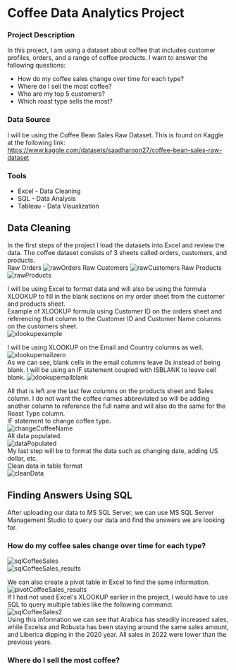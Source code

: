 # Coffee Data Analytics Project

### Project Description
In this project, I am using a dataset about coffee that includes customer profiles, orders, and a range of coffee products.
I want to answer the following questions: 
- How do my coffee sales change over time for each type?
- Where do I sell the most coffee?
- Who are my top 5 customers?
- Which roast type sells the most?

### Data Source
I will be using the Coffee Bean Sales Raw Dataset. This is found on Kaggle at the following link: https://www.kaggle.com/datasets/saadharoon27/coffee-bean-sales-raw-dataset

### Tools
- Excel - Data Cleaning
- SQL - Data Analysis
- Tableau - Data Visualization

## Data Cleaning
In the first steps of the project I load the datasets into Excel and review the data. The coffee dataset consists of 3 sheets called orders, customers, and products.<br>
Raw Orders
![rawOrders](https://github.com/JLGregg/coffee_data_analysis/assets/38503403/1b84be82-fb1a-4e7f-ac70-3891455bf6d5)
Raw Customers
![rawCustomers](https://github.com/JLGregg/coffee_data_analysis/assets/38503403/29cc1100-427b-49b8-8277-791e58e449c5)
Raw Products     
![rawProducts](https://github.com/JLGregg/coffee_data_analysis/assets/38503403/91b506ab-6c5c-4ce2-96ba-39f6f8d94a1c)

I will be using Excel to format data and will also be using the formula XLOOKUP to fill in the blank sections on my order sheet from the customer and products sheet.<br>
Example of XLOOKUP formula using Customer ID on the orders sheet and referencing that column to the Customer ID and Customer Name columns on the customers sheet. <br>
![xlookupexample](https://github.com/JLGregg/coffee_data_analysis/assets/38503403/e2771c70-ad66-4090-ba49-8cfe5900edc7)

I will be using XLOOKUP on the Email and Country columns as well.<br>
![xlookupemailzero](https://github.com/JLGregg/coffee_data_analysis/assets/38503403/60d6adbd-bf46-4463-a64d-a1d80349fd17) <br>
As we can see, blank cells in the email columns leave 0s instead of being blank. I will be using an IF statement coupled with ISBLANK to leave cell blank.
![xlookupemailblank](https://github.com/JLGregg/coffee_data_analysis/assets/38503403/14871cbe-cad6-4f4d-beef-23f809c94c6e)

All that is left are the last few columns on the products sheet and Sales column.
I do not want the coffee names abbreviated so will be adding another column to reference the full name and will also do the same for the Roast Type column.<br>
IF statement to change coffee type. <br>
![changeCoffeeName](https://github.com/JLGregg/coffee_data_analysis/assets/38503403/203f6759-9615-41bb-aa31-378d69b05212)<br>
All data populated.<br>
![dataPopulated](https://github.com/JLGregg/coffee_data_analysis/assets/38503403/8457bb24-a3e7-4543-a672-f874315878c1)<br>
My last step will be to format the data such as changing date, adding US dollar, etc.<br>
Clean data in table format <br>
![cleanData](https://github.com/JLGregg/coffee_data_analysis/assets/38503403/454e2f0e-e277-4a18-9c27-466714ef08eb)<br>

## Finding Answers Using SQL
After uploading our data to MS SQL Server, we can use MS SQL Server Management Studio to query our data and find the answers we are looking for.<br>
### How do my coffee sales change over time for each type? <br>
![sqlCoffeeSales](https://github.com/JLGregg/coffee_data_analysis/assets/38503403/572feede-dac9-407f-b2d4-7704414adaf2) <br>
![sqlCoffeeSales_results](https://github.com/JLGregg/coffee_data_analysis/assets/38503403/269ea30c-d0d0-49f8-9484-04d89d156eb9) <br>

We can also create a pivot table in Excel to find the same information. <br>
![pivotCoffeeSales_results](https://github.com/JLGregg/coffee_data_analysis/assets/38503403/3062f367-0a7a-4403-b2c8-2792e495eadf)<br>
If I had not used Excel's XLOOKUP earlier in the project, I would have to use SQL to query multiple tables like the following command: <br> 
![sqlCoffeeSales2](https://github.com/JLGregg/coffee_data_analysis/assets/38503403/d0bf4466-63b1-4f47-9cc2-ad44ff8f44af) <br>
Using this information we can see that Arabica has steadily increased sales, while Excelsa and Robusta has been staying around the same sales amount, and Liberica dipping in the 2020 year. All sales in 2022 were lower than the previous years.<br>
### Where do I sell the most coffee?
